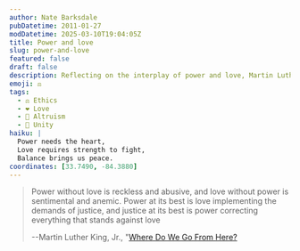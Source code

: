 ```yaml
---
author: Nate Barksdale
pubDatetime: 2011-01-27
modDatetime: 2025-03-10T19:04:05Z
title: Power and love
slug: power-and-love
featured: false
draft: false
description: Reflecting on the interplay of power and love, Martin Luther King, Jr. provides profound insights on justice and humanity.
emoji: ⚖️
tags:
  - ⚖️ Ethics
  - ❤️ Love
  - 🤝 Altruism
  - 🤝 Unity
haiku: |
  Power needs the heart,  
  Love requires strength to fight,  
  Balance brings us peace.
coordinates: [33.7490, -84.3880]
---
```


> Power without love is reckless and abusive, and love without power is sentimental and anemic. Power at its best is love implementing the demands of justice, and justice at its best is power correcting everything that stands against love
>
> --Martin Luther King, Jr., "[Where Do We Go From Here?](http://books.google.com/books)
